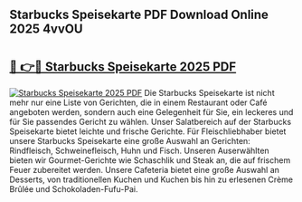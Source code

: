 ## Starbucks Speisekarte PDF Download Online 2025 4vvOU

# <h2><a href="http://gc9xpt.nevu.top/?p=Starbucks+Speisekarte">🔗 👉🔴 Starbucks Speisekarte 2025 PDF</a></h2>

[![Starbucks Speisekarte 2025 PDF](https://i.imgur.com/dBaPXMq.png)](http://gc9xpt.nevu.top/?p=Starbucks+Speisekarte)
Die Starbucks Speisekarte ist nicht mehr nur eine Liste von Gerichten, die in einem Restaurant oder Café angeboten werden, sondern auch eine Gelegenheit für Sie, ein leckeres und für Sie passendes Gericht zu wählen. Unser Salatbereich auf der Starbucks Speisekarte bietet leichte und frische Gerichte. Für Fleischliebhaber bietet unsere Starbucks Speisekarte eine große Auswahl an Gerichten: Rindfleisch, Schweinefleisch, Huhn und Fisch. Unseren Auserwählten bieten wir Gourmet-Gerichte wie Schaschlik und Steak an, die auf frischem Feuer zubereitet werden. Unsere Cafeteria bietet eine große Auswahl an Desserts, von traditionellen Kuchen und Kuchen bis hin zu erlesenen Crème Brûlée und Schokoladen-Fufu-Pai.
